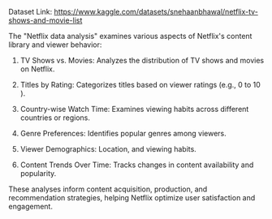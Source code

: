 Dataset Link:
https://www.kaggle.com/datasets/snehaanbhawal/netflix-tv-shows-and-movie-list

The "Netflix data analysis" examines various aspects of Netflix's content library and viewer behavior:

1. TV Shows vs. Movies: Analyzes the distribution of TV shows and movies on Netflix.

2. Titles by Rating: Categorizes titles based on viewer ratings (e.g., 0 to 10 ).

3. Country-wise Watch Time: Examines viewing habits across different countries or regions.

4. Genre Preferences: Identifies popular genres among viewers.

5. Viewer Demographics: Location, and viewing habits.

6. Content Trends Over Time: Tracks changes in content availability and popularity.



These analyses inform content acquisition, production, and recommendation strategies, helping Netflix optimize user satisfaction and engagement.
